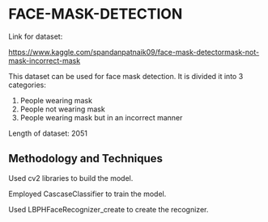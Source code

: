 # FACE-MASK-DETECTION

Link for dataset:

https://www.kaggle.com/spandanpatnaik09/face-mask-detectormask-not-mask-incorrect-mask

This dataset can be used for face mask detection. It is divided it into 3 categories:

1. People wearing mask
2. People not wearing mask
3. People wearing mask but in an incorrect manner

Length of dataset: 2051

## Methodology and Techniques
Used cv2 libraries to build the model.

Employed CascaseClassifier to train the model.

Used LBPHFaceRecognizer_create to create the recognizer.

